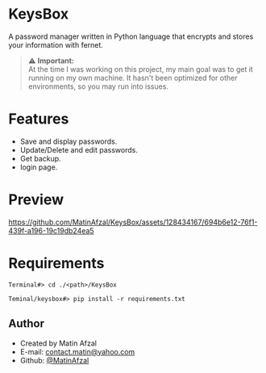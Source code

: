 # KeysBox
A password manager written in Python language that encrypts and stores your information with fernet.

> ⚠️ **Important:**  
> At the time I was working on this project, my main goal was to get it running on my own machine. It hasn't been optimized for other environments, so you may run into issues.

# Features
* Save and display passwords.
* Update/Delete and edit passwords.
* Get backup.
* login page.

# Preview


https://github.com/MatinAfzal/KeysBox/assets/128434167/694b6e12-76f1-439f-a196-19c19db24ea5

# Requirements
```
Terminal#> cd ./<path>/KeysBox

Teminal/keysbox#> pip install -r requirements.txt
```

## Author
- Created by Matin Afzal
- E-mail: contact.matin@yahoo.com
- Github: [@MatinAfzal](https://www.github.com/MatinAfzal)
